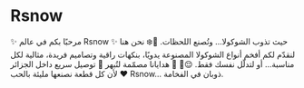 # Rsnow
✨ مرحبًا بكم في عالم Rsnow ✨ حيث تذوب الشوكولا... وتُصنع اللحظات. 🍫❄️  نحن هنا لنقدّم لكم أفخم أنواع الشوكولا المصنوعة يدويًا، بنكهات راقية وتصاميم فريدة، مثالية لكل مناسبة... أو لتدلّل نفسك فقط. 😌🎁  🎀 هدايانا مصمّمة لتُبهر 🚚 توصيل سريع داخل الجزائر ❤️ لأن كل قطعة نصنعها مليئة بالحب  Rsnow... ذوبان في الفخامة.
